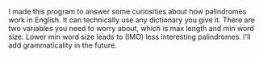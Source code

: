 I made this program to answer some curiosities about how palindromes work in English. It can technically use any dictionary you give it. There are two variables you need to worry about, which is max length and min word size. Lower min word size leads to (IMO) less interesting palindromes. I'll add grammaticality in the future. 
